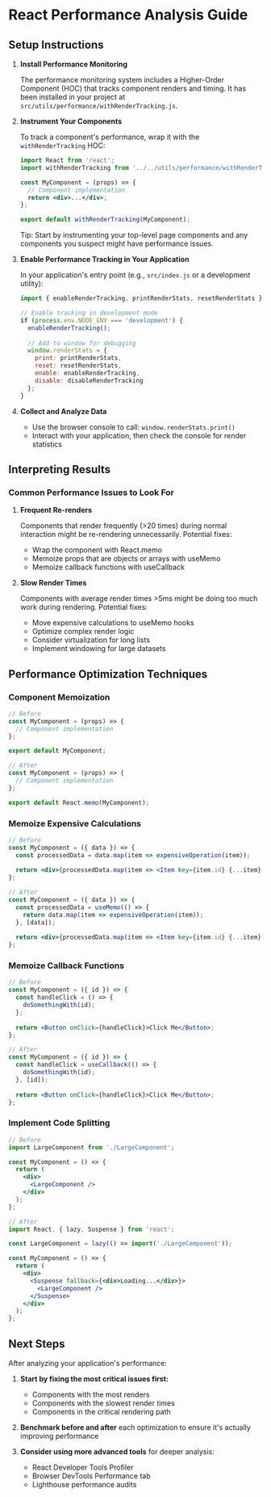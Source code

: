 # React Performance Analysis Guide

## Setup Instructions

1. **Install Performance Monitoring**

   The performance monitoring system includes a Higher-Order Component (HOC) that tracks component renders and timing. It has been installed in your project at `src/utils/performance/withRenderTracking.js`.

2. **Instrument Your Components**

   To track a component's performance, wrap it with the `withRenderTracking` HOC:

   ```jsx
   import React from 'react';
   import withRenderTracking from '../../utils/performance/withRenderTracking';

   const MyComponent = (props) => {
     // Component implementation
     return <div>...</div>;
   };

   export default withRenderTracking(MyComponent);
   ```

   Tip: Start by instrumenting your top-level page components and any components you suspect might have performance issues.

3. **Enable Performance Tracking in Your Application**

   In your application's entry point (e.g., `src/index.js` or a development utility):

   ```jsx
   import { enableRenderTracking, printRenderStats, resetRenderStats } from './utils/performance/withRenderTracking';

   // Enable tracking in development mode
   if (process.env.NODE_ENV === 'development') {
     enableRenderTracking();
     
     // Add to window for debugging
     window.renderStats = {
       print: printRenderStats,
       reset: resetRenderStats,
       enable: enableRenderTracking,
       disable: disableRenderTracking
     };
   }
   ```

4. **Collect and Analyze Data**

   - Use the browser console to call: `window.renderStats.print()`
   - Interact with your application, then check the console for render statistics

## Interpreting Results

### Common Performance Issues to Look For

1. **Frequent Re-renders**
   
   Components that render frequently (>20 times) during normal interaction might be re-rendering unnecessarily. Potential fixes:
   
   - Wrap the component with React.memo
   - Memoize props that are objects or arrays with useMemo
   - Memoize callback functions with useCallback

2. **Slow Render Times**
   
   Components with average render times >5ms might be doing too much work during rendering. Potential fixes:
   
   - Move expensive calculations to useMemo hooks
   - Optimize complex render logic
   - Consider virtualization for long lists
   - Implement windowing for large datasets

## Performance Optimization Techniques

### Component Memoization

```jsx
// Before
const MyComponent = (props) => {
  // Component implementation
};

export default MyComponent;

// After
const MyComponent = (props) => {
  // Component implementation
};

export default React.memo(MyComponent);
```

### Memoize Expensive Calculations

```jsx
// Before
const MyComponent = ({ data }) => {
  const processedData = data.map(item => expensiveOperation(item));
  
  return <div>{processedData.map(item => <Item key={item.id} {...item} />)}</div>;
};

// After
const MyComponent = ({ data }) => {
  const processedData = useMemo(() => {
    return data.map(item => expensiveOperation(item));
  }, [data]);
  
  return <div>{processedData.map(item => <Item key={item.id} {...item} />)}</div>;
};
```

### Memoize Callback Functions

```jsx
// Before
const MyComponent = ({ id }) => {
  const handleClick = () => {
    doSomethingWith(id);
  };
  
  return <Button onClick={handleClick}>Click Me</Button>;
};

// After
const MyComponent = ({ id }) => {
  const handleClick = useCallback(() => {
    doSomethingWith(id);
  }, [id]);
  
  return <Button onClick={handleClick}>Click Me</Button>;
};
```

### Implement Code Splitting

```jsx
// Before
import LargeComponent from './LargeComponent';

const MyComponent = () => {
  return (
    <div>
      <LargeComponent />
    </div>
  );
};

// After
import React, { lazy, Suspense } from 'react';

const LargeComponent = lazy(() => import('./LargeComponent'));

const MyComponent = () => {
  return (
    <div>
      <Suspense fallback={<div>Loading...</div>}>
        <LargeComponent />
      </Suspense>
    </div>
  );
};
```

## Next Steps

After analyzing your application's performance:

1. **Start by fixing the most critical issues first:**
   - Components with the most renders
   - Components with the slowest render times
   - Components in the critical rendering path

2. **Benchmark before and after** each optimization to ensure it's actually improving performance

3. **Consider using more advanced tools** for deeper analysis:
   - React Developer Tools Profiler
   - Browser DevTools Performance tab
   - Lighthouse performance audits
